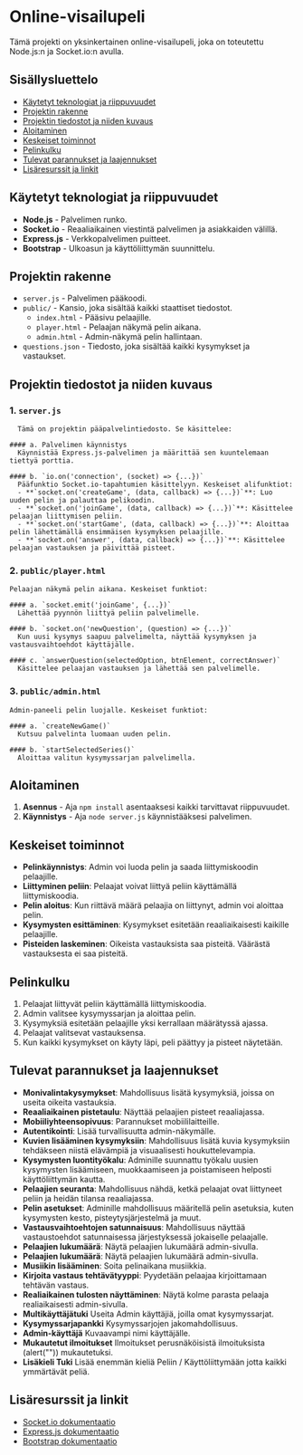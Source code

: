 # Online-visailupeli
Tämä projekti on yksinkertainen online-visailupeli, joka on toteutettu Node.js:n ja Socket.io:n avulla.

## Sisällysluettelo
  - [Käytetyt teknologiat ja riippuvuudet](#käytetyt-teknologiat-ja-riippuvuudet)
  - [Projektin rakenne](#projektin-rakenne)
  - [Projektin tiedostot ja niiden kuvaus](#projektin-tiedostot-ja-niiden-kuvaus)
  - [Aloitaminen](#aloitaminen)
  - [Keskeiset toiminnot](#keskeiset-toiminnot)
  - [Pelinkulku](#pelinkulku)
  - [Tulevat parannukset ja laajennukset](#tulevat-parannukset-ja-laajennukset)
  - [Lisäresurssit ja linkit](#lisäresurssit-ja-linkit)

## Käytetyt teknologiat ja riippuvuudet
  - **Node.js** - Palvelimen runko.
  - **Socket.io** - Reaaliaikainen viestintä palvelimen ja asiakkaiden välillä.
  - **Express.js** - Verkkopalvelimen puitteet.
  - **Bootstrap** - Ulkoasun ja käyttöliittymän suunnittelu.

## Projektin rakenne
  - `server.js` - Palvelimen pääkoodi.
  - `public/` - Kansio, joka sisältää kaikki staattiset tiedostot.
    - `index.html` - Pääsivu pelaajille.
    - `player.html` - Pelaajan näkymä pelin aikana.
    - `admin.html` - Admin-näkymä pelin hallintaan.
  - `questions.json` - Tiedosto, joka sisältää kaikki kysymykset ja vastaukset.

## Projektin tiedostot ja niiden kuvaus
  ### 1. `server.js`
      Tämä on projektin pääpalvelintiedosto. Se käsittelee:
    
    #### a. Palvelimen käynnistys
      Käynnistää Express.js-palvelimen ja määrittää sen kuuntelemaan tiettyä porttia.
    
    #### b. `io.on('connection', (socket) => {...})`
      Pääfunktio Socket.io-tapahtumien käsittelyyn. Keskeiset alifunktiot:
      - **`socket.on('createGame', (data, callback) => {...})`**: Luo uuden pelin ja palauttaa pelikoodin.
      - **`socket.on('joinGame', (data, callback) => {...})`**: Käsittelee pelaajan liittymisen peliin.
      - **`socket.on('startGame', (data, callback) => {...})`**: Aloittaa pelin lähettämällä ensimmäisen kysymyksen pelaajille.
      - **`socket.on('answer', (data, callback) => {...})`**: Käsittelee pelaajan vastauksen ja päivittää pisteet.
    
  ### 2. `public/player.html`
    Pelaajan näkymä pelin aikana. Keskeiset funktiot:
    
    #### a. `socket.emit('joinGame', {...})`
      Lähettää pyynnön liittyä peliin palvelimelle.
    
    #### b. `socket.on('newQuestion', (question) => {...})`
      Kun uusi kysymys saapuu palvelimelta, näyttää kysymyksen ja vastausvaihtoehdot käyttäjälle.
    
    #### c. `answerQuestion(selectedOption, btnElement, correctAnswer)`
      Käsittelee pelaajan vastauksen ja lähettää sen palvelimelle.
    
  ### 3. `public/admin.html`
    Admin-paneeli pelin luojalle. Keskeiset funktiot:
  
    #### a. `createNewGame()`
      Kutsuu palvelinta luomaan uuden pelin.
    
    #### b. `startSelectedSeries()`
      Aloittaa valitun kysymyssarjan palvelimella.

## Aloitaminen
  1. **Asennus** - Aja `npm install` asentaaksesi kaikki tarvittavat riippuvuudet.
  2. **Käynnistys** - Aja `node server.js` käynnistääksesi palvelimen.

## Keskeiset toiminnot
  - **Pelinkäynnistys**: Admin voi luoda pelin ja saada liittymiskoodin pelaajille.
  - **Liittyminen peliin**: Pelaajat voivat liittyä peliin käyttämällä liittymiskoodia.
  - **Pelin aloitus**: Kun riittävä määrä pelaajia on liittynyt, admin voi aloittaa pelin.
  - **Kysymysten esittäminen**: Kysymykset esitetään reaaliaikaisesti kaikille pelaajille.
  - **Pisteiden laskeminen**: Oikeista vastauksista saa pisteitä. Väärästä vastauksesta ei saa pisteitä.

## Pelinkulku
  1. Pelaajat liittyvät peliin käyttämällä liittymiskoodia.
  2. Admin valitsee kysymyssarjan ja aloittaa pelin.
  3. Kysymyksiä esitetään pelaajille yksi kerrallaan määrätyssä ajassa.
  4. Pelaajat valitsevat vastauksensa.
  5. Kun kaikki kysymykset on käyty läpi, peli päättyy ja pisteet näytetään.

## Tulevat parannukset ja laajennukset
  - **Monivalintakysymykset**: Mahdollisuus lisätä kysymyksiä, joissa on useita oikeita vastauksia.
  - **Reaaliaikainen pistetaulu**: Näyttää pelaajien pisteet reaaliajassa.
  - **Mobiiliyhteensopivuus**: Parannukset mobiililaitteille.
  - **Autentikointi**: Lisää turvallisuutta admin-näkymälle.
  - **Kuvien lisääminen kysymyksiin**: Mahdollisuus lisätä kuvia kysymyksiin tehdäkseen niistä elävämpiä ja visuaalisesti houkuttelevampia.
  - **Kysymysten luontityökalu**: Adminille suunnattu työkalu uusien kysymysten lisäämiseen, muokkaamiseen ja poistamiseen helposti käyttöliittymän kautta.
  - **Pelaajien seuranta**: Mahdollisuus nähdä, ketkä pelaajat ovat liittyneet peliin ja heidän tilansa reaaliajassa.
  - **Pelin asetukset**: Adminille mahdollisuus määritellä pelin asetuksia, kuten kysymysten kesto, pisteytysjärjestelmä ja muut.
  - **Vastausvaihtoehtojen satunnaisuus**: Mahdollisuus näyttää vastaustoehdot satunnaisessa järjestyksessä jokaiselle pelaajalle.
  - **Pelaajien lukumäärä**: Näytä pelaajien lukumäärä admin-sivulla.
  - **Pelaajien lukumäärä**: Näytä pelaajien lukumäärä admin-sivulla.
  - **Musiikin lisääminen**: Soita pelinaikana musiikkia.
  - **Kirjoita vastaus tehtävätyyppi**: Pyydetään pelaajaa kirjoittamaan tehtävän vastaus.
  - **Realiaikainen tulosten näyttäminen**: Näytä kolme parasta pelaaja realiaikaisesti admin-sivulla.
  - **Multikäyttäjätuki** Useita Admin käyttäjiä, joilla omat kysymyssarjat.
  - **Kysymyssarjapankki** Kysymyssarjojen jakomahdollisuus.
  - **Admin-käyttäjä** Kuvaavampi nimi käyttäjälle.
  - **Mukautetut ilmoitukset** Ilmoitukset perusnäköisistä ilmoituksista (alert("")) mukautetuksi.
  - **Lisäkieli Tuki** Lisää enemmän kieliä Peliin / Käyttöliittymään jotta kaikki ymmärtävät peliä.
       
## Lisäresurssit ja linkit  
  - [Socket.io dokumentaatio](https://socket.io/docs/v4)
  - [Express.js dokumentaatio](https://expressjs.com/)
  - [Bootstrap dokumentaatio](https://getbootstrap.com/docs/5.3/getting-started/introduction/)
